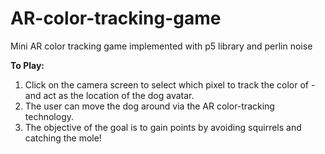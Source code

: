 # AR-color-tracking-game
Mini AR color tracking game implemented with p5 library and perlin noise

**To Play:**
1. Click on the camera screen to select which pixel to track the color of - and act as the location of the dog avatar.
2. The user can move the dog around via the AR color-tracking technology.
3. The objective of the goal is to gain points by avoiding squirrels and catching the mole!

